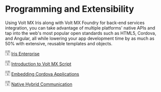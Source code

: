 
# Programming and Extensibility

Using Volt MX Iris along with Volt MX Foundry for back-end services integration, you can take advantage of multiple platforms' native APIs and tap into the web's most popular open standards such as HTML5, Cordova, and Angular, all while lowering your app development time by as much as 50% with extensive, reusable templates and objects.

![](Resources/Marketplace.png) [Iris Enterprise](../Iris/iris_tutorials/Content/Module/iris_enterprise.md)

![](Resources/Marketplace.png) [Introduction to Volt MX Script](../Iris/iris_tutorials/Content/Module/intro_voltmx_javascript.md)

![](Resources/Marketplace.png) [Embedding Cordova Applications](../Iris/iris_tutorials/Content/Module/embedding_cordova_application.md)

![](Resources/Marketplace.png) [Native Hybrid Communication](../Iris/iris_tutorials/Content/Module/native_hybrid_communication.md)
